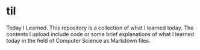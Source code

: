 # til
Today I Learned. This repository is a collection of what I learned today. The contents I upload include code or some brief explanations of what I learned today in the field of Computer Science as Markdown files.
